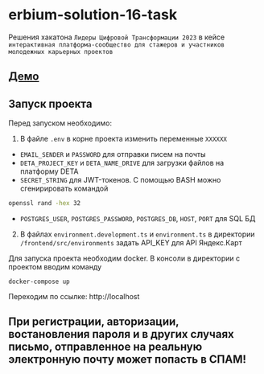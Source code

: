# erbium-solution-16-task
Решения хакатона `Лидеры Цифровой Трансформации 2023` в кейсе `интерактивная платформа-сообщество для стажеров и участников молодежных карьерных проектов`
<h2><a href="https://ltc-front.vercel.app/">Демо</a></h2>

## Запуск проекта
Перед запуском необходимо: 
1. В файле `.env` в корне проекта изменить переменные `XXXXXX`
* `EMAIL_SENDER` и `PASSWORD` для отправки писем на почты
* `DETA_PROJECT_KEY` и `DETA_NAME_DRIVE` для загрузки файлов на платформу DETA
* `SECRET_STRING` для JWT-токенов. С помощью BASH можно сгенирировать командой 
```bash 
openssl rand -hex 32
```
* `POSTGRES_USER`, `POSTGRES_PASSWORD`, `POSTGRES_DB`, `HOST`, `PORT` для SQL БД
2. В файлах `environment.development.ts` и `environment.ts` в директории `/frontend/src/environments` задать API_KEY для API Яндекс.Карт

Для запуска проекта необходим docker. В консоли в директории с проектом вводим команду
```
docker-compose up
```
Переходим по ссылке:
http://localhost

## При регистрации, авторизации, востановления пароля и в других случаях письмо, отправленное на реальную электронную почту может попасть в СПАМ!
